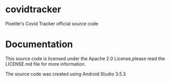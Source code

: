 # covidtracker
Pixelite's Covid Tracker official source code

# Documentation

This source code is licensed under the Apache 2.0 License,please read the LICENSE.md file for more information.

The source code was created using Android Studio 3.5.3

